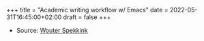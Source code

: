 +++
title = "Academic writing workflow w/ Emacs"
date = 2022-05-31T16:45:00+02:00
draft = false
+++

-   Source: [Wouter Spekkink](http://www.wouterspekkink.org/academia/writing/tool/doom-emacs/2021/02/27/writing-academic-papers-with-org-mode.html)
